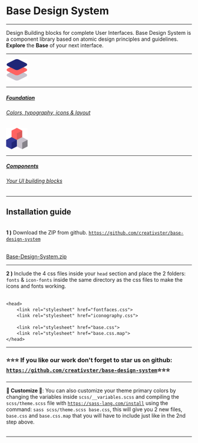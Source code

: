 <h1 class="h1 font-secondary">Base Design System</h1>
<hr class="border-bottom">

<p class="font-primary">
    <span class="font-weight-bold">Design Building blocks for complete User Interfaces</span>. Base Design System is a component library based on atomic design principles and guidelines. <strong class="font-weight-bold">Explore</strong> the <strong class="font-weight-bold">Base</strong> of your next interface.
</p>
<hr class="border-bottom">

<div class="row">
    <div class="col">
        <a href="#/color">
            <div class="box bg-muted shadow p-5">
                    <img src="media/layers.svg" width="58" class="img-fluid"/>
                    <hr>
                    <h5 class="h5 text-primary">Foundation</h5>
                    <h6 class="text-primary">Colors, typography, icons & layout</h6>
            </div>
        </a>
    </div>
    <div class="col">
        <a href="#/alert">
            <div class="box bg-muted shadow p-5">
                <img src="media/cube.svg" width="58" class="img-fluid"/>
                <hr>
                <h5 class="h5 text-primary">Components</h5>
                <h6 class="text-primary">Your UI building blocks</h6>
            </div>
        </a>
    </div>
</div>

<hr class="border-bottom">

<h2 class="h4">Installation guide</h2><br>

<div><strong>1 )</strong> Download the ZIP from github. <code><a target="_blank" class="underline" href="https://github.com/creativster/base-design-system">https://github.com/creativster/base-design-system</a></code></div><br>

<a href="https://github.com/creativster/base-design-system/archive/master.zip" class="card bg-white shadow-hover" download><span class="text-primary font-weight-bold font-primary">Base-Design-System.zip</span></a>

<hr class="border-bottom">

<div><strong>2 )</strong> Include the 4 css files inside your <code>head</code> section and place the 2 folders: <code>fonts</code> & <code>icon-fonts</code> inside the same directory as the css files to make the icons and fonts working.</div><br>

    <head>
        <link rel="stylesheet" href="fontfaces.css">
        <link rel="stylesheet" href="iconography.css">

        <link rel="stylesheet" href="base.css">
        <link rel="stylesheet" href="base.css.map">
    </head>
<hr class="border-bottom">

<h3 class="text-center h6">⭐⭐⭐ If you like our work don't forget to star us on github: <code><a target="_blank" class="underline" href="https://github.com/creativster/base-design-system">https://github.com/creativster/base-design-system</a></code>⭐⭐⭐</h3>

<hr class="border-bottom">

<div><strong class="text-primary">🎨 Customize 🎨</strong>: You can also customize your theme primary colors by changing the variables inside <code>scss/__variables.scss</code> and compiling the <code>scss/theme.scss</code> file with <code><a class="underline" href="https://sass-lang.com/install" target="_blank">https://sass-lang.com/install</a></code> using the command: <code>sass scss/theme.scss base.css</code>, this will give you 2 new files, <code>base.css</code> and <code>base.css.map</code> that you will have to include just like in the 2nd step above.</div><br>

<hr class="border-bottom">